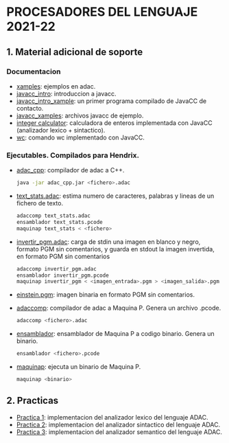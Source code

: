 # PROCESADORES DEL LENGUAJE 2021-22
## 1. Material adicional de soporte
### Documentacion
- [xamples](https://github.com/ddevigner/pleng21-22/tree/main/doc/xamples): ejemplos en adac.
- [javacc_intro](https://github.com/ddevigner/pleng21-22/blob/main/doc/javacc_intro.pdf): introduccion a javacc.
- [javacc_intro_xample](https://github.com/ddevigner/pleng21-22/blob/main/doc/javacc_intro_xample.zip): un primer programa compilado de JavaCC de contacto.
- [javacc_xamples](https://github.com/ddevigner/pleng21-22/blob/main/doc/javacc_xamples.zip): archivos javacc de ejemplo.
- [integer calculator](https://github.com/ddevigner/pleng21-22/blob/main/doc/calc_enteros_sint.zip): calculadora de enteros implementada con JavaCC (analizador lexico + sintactico).
- [wc](https://github.com/ddevigner/pleng21-22/tree/main/doc/wc): comando wc implementado con JavaCC.

### Ejecutables. Compilados para Hendrix.
- [adac_cpp](https://github.com/ddevigner/pleng21-22/tree/main/doc/adac_cpp): compilador de adac a C++.
    ```bash
    java -jar adac_cpp.jar <fichero>.adac
    ```

- [text_stats.adac](https://github.com/ddevigner/pleng21-22/blob/main/doc/text_stats.adac): estima numero de caracteres, palabras y lineas de un fichero de texto.
    ```bash
    adaccomp text_stats.adac
    ensamblador text_stats.pcode
    maquinap text_stats < <fichero>
    ```

- [invertir_pgm.adac](https://github.com/ddevigner/pleng21-22/blob/main/doc/invertir_pgm.adac): carga de stdin una imagen en blanco y negro, formato PGM sin comentarios, y guarda en stdout la imagen invertida, en formato PGM sin comentarios
    ```bash
    adaccomp invertir_pgm.adac
    ensamblador invertir_pgm.pcode
    maquinap invertir_pgm < <imagen_entrada>.pgm > <imagen_salida>.pgm
    ```

- [einstein.pgm](https://github.com/ddevigner/pleng21-22/blob/main/doc/einstein.pgm): imagen binaria en formato PGM sin comentarios.

- [adaccomp](https://github.com/ddevigner/pleng21-22/blob/main/doc/adaccomp): compilador de adac a Maquina P. Genera un archivo .pcode.
    ```bash
    adaccomp <fichero>.adac
    ```

- [ensamblador](https://github.com/ddevigner/pleng21-22/blob/main/doc/ensamblador): ensamblador de Maquina P a codigo binario. Genera un binario.
    ```bash
    ensamblador <fichero>.pcode
    ```

- [maquinap](https://github.com/ddevigner/pleng21-22/blob/main/doc/maquinap): ejecuta un binario de Maquina P.
    ```bash
    maquinap <binario>
    ```

## 2. Practicas
- [Practica 1](https://github.com/ddevigner/pleng21-22/tree/main/practica_1): implementacion del analizador lexico del lenguaje ADAC.
- [Practica 2](https://github.com/ddevigner/pleng21-22/tree/main/practica_2): implementacion del analizador sintactico del lenguaje ADAC.
- [Practica 3](https://github.com/ddevigner/pleng21-22/tree/main/practica_3): implementacion del analizador semantico del lenguaje ADAC.
